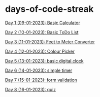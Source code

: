 # days-of-code-streak

<a href = "https://github.com/niyazbadar/days-of-code-streak/tree/main/Day%201">Day 1 (09-01-2023): Basic Calculator</a>

<a href = "https://github.com/niyazbadar/days-of-code-streak/tree/main/Day%202">Day 2 (10-01-2023): Basic ToDo List</a>

<a href = "https://github.com/niyazbadar/days-of-code-streak/tree/main/Day%203">Day 3 (11-01-2023): Feet to Meter Converter</a>

<a href = "https://github.com/niyazbadar/days-of-code-streak/tree/main/Day%204">Day 4 (12-01-2023): Colour Picker</a>

<a href = "https://github.com/niyazbadar/days-of-code-streak/tree/main/Day%205">Day 5 (13-01-2023): basic digital clock</a>

<a href = "https://github.com/niyazbadar/days-of-code-streak/tree/main/Day%206">Day 6 (14-01-2023): simple timer</a>

<a href = "https://github.com/niyazbadar/days-of-code-streak/tree/main/Day%207">Day 7 (15-01-2023): form validation</a>

<a href = "https://github.com/niyazbadar/days-of-code-streak/tree/main/Day%208">Day 8 (16-01-2023): quiz</a>

